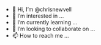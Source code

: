 - 👋 Hi, I’m @chrisnewvell
- 👀 I’m interested in ...
- 🌱 I’m currently learning ...
- 💞️ I’m looking to collaborate on ...
- 📫 How to reach me ...

<!---
chrisnewvell/chrisnewvell is a ✨ special ✨ repository because its `README.md` (this file) appears on your GitHub profile.
You can click the Preview link to take a look at your changes.
--->
